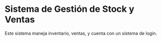 # Sistema de Gestión de Stock y Ventas

Este sistema maneja inventario, ventas, y cuenta con un sistema de login.
